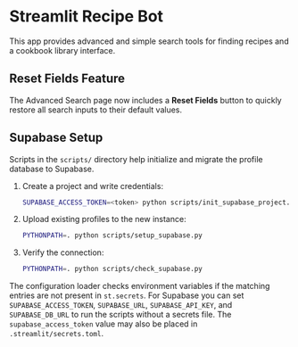 # Streamlit Recipe Bot

This app provides advanced and simple search tools for finding recipes and a cookbook library interface.

## Reset Fields Feature

The Advanced Search page now includes a **Reset Fields** button to quickly restore all search inputs to their default values.

## Supabase Setup

Scripts in the `scripts/` directory help initialize and migrate the profile database to Supabase.

1. Create a project and write credentials:

   ```bash
   SUPABASE_ACCESS_TOKEN=<token> python scripts/init_supabase_project.py
   ```

2. Upload existing profiles to the new instance:

   ```bash
   PYTHONPATH=. python scripts/setup_supabase.py
   ```

3. Verify the connection:

   ```bash
   PYTHONPATH=. python scripts/check_supabase.py
   ```

The configuration loader checks environment variables if the matching
entries are not present in `st.secrets`. For Supabase you can set
`SUPABASE_ACCESS_TOKEN`, `SUPABASE_URL`, `SUPABASE_API_KEY`, and
`SUPABASE_DB_URL` to run the scripts without a secrets file. The
`supabase_access_token` value may also be placed in `.streamlit/secrets.toml`.
